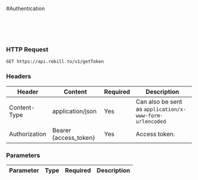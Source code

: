 #Authentication

```shell

```

```javascript

```

```ruby

```

```php

```

```go

```

### HTTP Request

`GET https://api.rebill.to/v1/getToken`

### Headers

Header | Content | Required | Description
--------- | ----------- | ----------- | -----------
Content-Type | application/json | Yes | Can also be sent as `application/x-www-form-urlencoded`
Authorization | Bearer {access_token} | Yes | Access token.


### Parameters

Parameter | Type | Required | Description
--------- | ----------- | ----------- | -----------
